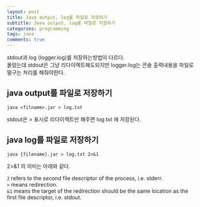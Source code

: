 ```yaml
---
layout: post
title: Java output, log를 파일로 저장하기
subtitle: Java output, log를 파일로 저장하기
categories: programming
tags: java
comments: true
---
```


stdout과 log (logger.log)를 저장하는방법이 다르다.  
몰랐는데 stdout은 그냥 리다이렉트해도되지만
logger.log는 콘솔 출력내용을 파일로 떨구는 처리를 해줘야한다. 

## java output를 파일로 저장하기
```
java <filname>.jar > log.txt
```
stdout은 > 표시로 리다이렉트만 해주면 log.txt 에 저장된다.

## java log를 파일로 저장하기
```
java {filename}.jar > log.txt 2>&1 
```

2>&1 의 의미는 아래와 같다.  

`2` refers to the second file descriptor of the process, i.e. stderr.  
`>` means redirection.  
`&1` means the target of the redirection should be the same location as the first file descriptor, i.e. stdout.  
